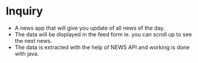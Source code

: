 # Inquiry

* A news app that will give you update of all news of the day. 
* The data will be displayed in the feed form ie. you can scroll up to see the next news. 
* The data is extracted with the help of NEWS API and working is done with java. 

